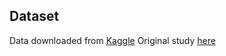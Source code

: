 ## Dataset
Data downloaded from [Kaggle](https://www.kaggle.com/datasets/divyansh22/online-gaming-anxiety-data/data)
Original study [here](https://osf.io/vnbxk/)